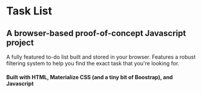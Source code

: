 # Task List
## A browser-based proof-of-concept Javascript project

A fully featured to-do list built and stored in your browser.
Features a robust filtering system to help you find the exact task that you're looking for.

#### Built with HTML, Materialize CSS (and a tiny bit of Boostrap), and Javascript
